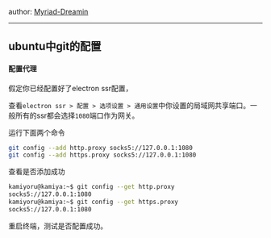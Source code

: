 author: [Myriad-Dreamin](https://github.com/Myriad-Dreamin)

---

## ubuntu中git的配置

#### 配置代理

假定你已经配置好了electron ssr配置，

查看`electron ssr > 配置 > 选项设置 > 通用设置`中你设置的局域网共享端口。一般所有的ssr都会选择`1080`端口作为网关。

运行下面两个命令

```bash
git config --add http.proxy socks5://127.0.0.1:1080
git config --add https.proxy socks5://127.0.0.1:1080
```

查看是否添加成功

```bash
kamiyoru@kamiya:~$ git config --get http.proxy 
socks5://127.0.0.1:1080
kamiyoru@kamiya:~$ git config --get https.proxy 
socks5://127.0.0.1:1080
```

重启终端，测试是否配置成功。